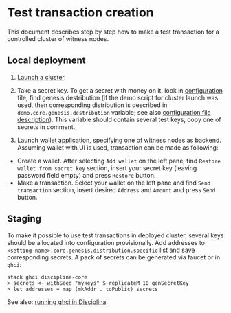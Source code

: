 # Test transaction creation

This document describes step by step how to make a test transaction for a controlled cluster of witness nodes.

## Local deployment

1. [Launch a cluster](/witness/README.md#launch-witness-cluster).
2. Take a secret key.
To get a secret with money on it, look in [configuration](/configuration.yaml) file, find genesis destribution (if the demo script for cluster launch was used, then corresponding distribution is described in `demo.core.genesis.destribution` variable; see also [configuration file description](./configuration.md)). This variable should contain several test keys, copy one of secrets in comment.

3. Launch [wallet application](/wallet/README.md), specifying one of witness nodes as backend. Assuming wallet with UI is used, transaction can be made as following:
  * Create a wallet. After selecting `Add wallet` on the left pane, find `Restore wallet from secret key` section, insert your secret key (leaving password field empty) and press `Restore` button.
  * Make a transaction. Select your wallet on the left pane and find `Send transaction` section, insert desired `Address` and `Amount` and press `Send` button.

## Staging

To make it possible to use test transactions in deployed cluster, several keys should be allocated into configuration provisionally. Add addresses to `<setting-name>.core.genesis.distribution.specific` list and save corresponding secrets. A pack of secrets can be generated via faucet or in `ghci`:
```
stack ghci disciplina-core
> secrets <- withSeed "mykeys" $ replicateM 10 genSecretKey
> let addresses = map (mkAddr . toPublic) secrets
```

See also: [running ghci in Disciplina](./build-with-ghci.md).

